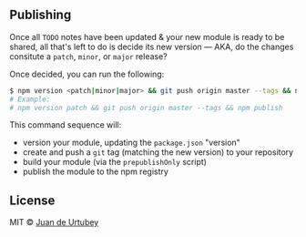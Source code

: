 ## Publishing

Once all `TODO` notes have been updated & your new module is ready to be shared, all that's left to do is decide its new version &mdash; AKA, do the changes consitute a `patch`, `minor`, or `major` release?

Once decided, you can run the following:

```sh
$ npm version <patch|minor|major> && git push origin master --tags && npm publish
# Example:
# npm version patch && git push origin master --tags && npm publish
```

This command sequence will:

-   version your module, updating the `package.json` "version"
-   create and push a `git` tag (matching the new version) to your repository
-   build your module (via the `prepublishOnly` script)
-   publish the module to the npm registry

## License

MIT © [Juan de Urtubey](https://jdeurt.xyz)
